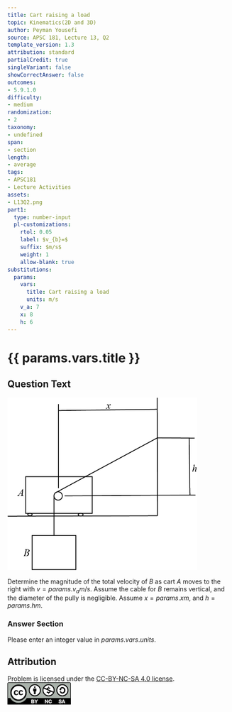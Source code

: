 ```yaml
---
title: Cart raising a load
topic: Kinematics(2D and 3D)
author: Peyman Yousefi
source: APSC 181, Lecture 13, Q2
template_version: 1.3
attribution: standard
partialCredit: true
singleVariant: false
showCorrectAnswer: false
outcomes:
- 5.9.1.0
difficulty:
- medium
randomization:
- 2
taxonomy:
- undefined
span:
- section
length:
- average
tags:
- APSC181
- Lecture Activities
assets:
- L13Q2.png
part1:
  type: number-input
  pl-customizations:
    rtol: 0.05
    label: $v_{b}=$
    suffix: $m/s$
    weight: 1
    allow-blank: true
substitutions:
  params:
    vars:
      title: Cart raising a load
      units: m/s
    v_a: 7
    x: 8
    h: 6
---
```

# {{ params.vars.title }}

## Question Text

<img src="L13Q2.png" width=85%>

Determine the magnitude of the total velocity of $B$ as cart $A$ moves to the right with $v = {{params.v_a}}m/s$.
Assume the cable for $B$ remains vertical, and the diameter of the pully is negligible.
Assume $x = {{params.x}}m$, and $h = {{params.h}}m$.

### Answer Section

Please enter an integer value in ${{ params.vars.units }}$.

## Attribution

Problem is licensed under the [CC-BY-NC-SA 4.0 license](https://creativecommons.org/licenses/by-nc-sa/4.0/).<br> ![The Creative Commons 4.0 license requiring attribution-BY, non-commercial-NC, and share-alike-SA license.](https://raw.githubusercontent.com/firasm/bits/master/by-nc-sa.png)